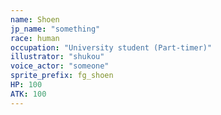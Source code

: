 ```yaml
---
name: Shoen
jp_name: "something"
race: human
occupation: "University student (Part-timer)"
illustrator: "shukou"
voice_actor: "someone"
sprite_prefix: fg_shoen
HP: 100
ATK: 100
---
```

